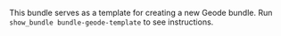 This bundle serves as a template for creating a new Geode bundle. Run `show_bundle bundle-geode-template` to see instructions.

